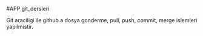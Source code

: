 #APP
git_dersleri


Git araciligi ile github a dosya gonderme, pull, push, commit, merge islemleri yapilmistir.

